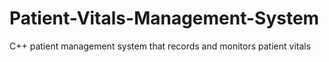 # Patient-Vitals-Management-System
C++ patient management system that records and monitors patient vitals
